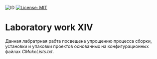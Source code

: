 ![ID](https://img.shields.io/badge/Кошкина-Ульяна-b657b6.svg) [![License: MIT](https://img.shields.io/badge/License-MIT-b657b6.svg)](/LICENSE)

# Laboratory work XIV
Данная лабратрная рабта посвещена упрощению процесса сборки, установки и упаковки проектов основанных на конфигурационных файлах *CMakeLists.txt*.
